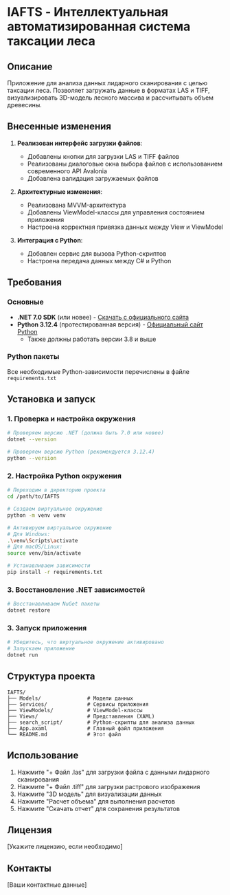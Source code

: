 # IAFTS - Интеллектуальная автоматизированная система таксации леса

## Описание

Приложение для анализа данных лидарного сканирования с целью таксации леса. Позволяет загружать данные в форматах LAS и TIFF, визуализировать 3D-модель лесного массива и рассчитывать объем древесины.

## Внесенные изменения

1. **Реализован интерфейс загрузки файлов**:
   - Добавлены кнопки для загрузки LAS и TIFF файлов
   - Реализованы диалоговые окна выбора файлов с использованием современного API Avalonia
   - Добавлена валидация загружаемых файлов

2. **Архитектурные изменения**:
   - Реализована MVVM-архитектура
   - Добавлены ViewModel-классы для управления состоянием приложения
   - Настроена корректная привязка данных между View и ViewModel

3. **Интеграция с Python**:
   - Добавлен сервис для вызова Python-скриптов
   - Настроена передача данных между C# и Python

## Требования

### Основные
- **.NET 7.0 SDK** (или новее) - [Скачать с официального сайта](https://dotnet.microsoft.com/download)
- **Python 3.12.4** (протестированная версия) - [Официальный сайт Python](https://www.python.org/downloads/)
  - Также должны работать версии 3.8 и выше

### Python пакеты
Все необходимые Python-зависимости перечислены в файле `requirements.txt`

## Установка и запуск

### 1. Проверка и настройка окружения

```bash
# Проверяем версию .NET (должна быть 7.0 или новее)
dotnet --version

# Проверяем версию Python (рекомендуется 3.12.4)
python --version
```

### 2. Настройка Python окружения

```bash
# Переходим в директорию проекта
cd /path/to/IAFTS

# Создаем виртуальное окружение
python -m venv venv

# Активируем виртуальное окружение
# Для Windows:
.\venv\Scripts\activate
# Для macOS/Linux:
source venv/bin/activate

# Устанавливаем зависимости
pip install -r requirements.txt
```

### 3. Восстановление .NET зависимостей

```bash
# Восстанавливаем NuGet пакеты
dotnet restore
```

### 3. Запуск приложения

```bash
# Убедитесь, что виртуальное окружение активировано
# Запускаем приложение
dotnet run
```

## Структура проекта

```
IAFTS/
├── Models/               # Модели данных
├── Services/             # Сервисы приложения
├── ViewModels/           # ViewModel-классы
├── Views/                # Представления (XAML)
├── search_script/        # Python-скрипты для анализа данных
├── App.axaml             # Главный файл приложения
└── README.md             # Этот файл
```

## Использование

1. Нажмите "+ Файл .las" для загрузки файла с данными лидарного сканирования
2. Нажмите "+ Файл .tiff" для загрузки растрового изображения
3. Нажмите "3D модель" для визуализации данных
4. Нажмите "Расчет объема" для выполнения расчетов
5. Нажмите "Скачать отчет" для сохранения результатов

## Лицензия

[Укажите лицензию, если необходимо]

## Контакты

[Ваши контактные данные]
